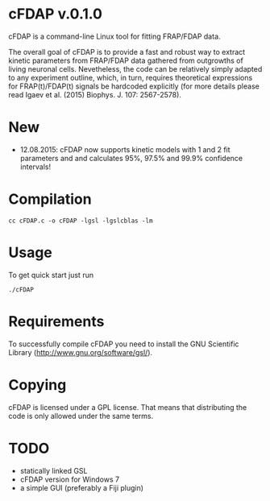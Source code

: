 cFDAP v.0.1.0
=============

 cFDAP is a command-line Linux tool for fitting FRAP/FDAP data.

 The overall goal of cFDAP is to provide a fast and robust way to extract
kinetic parameters from FRAP/FDAP data gathered from outgrowths of living
neuronal cells. Nevetheless, the code can be relatively simply adapted to any
experiment outline, which, in turn, requires theoretical expressions for
FRAP(t)/FDAP(t) signals be hardcoded explicitly (for more details please
read Igaev et al. (2015) Biophys. J. 107: 2567-2578).

New
===

 * 12.08.2015: cFDAP now supports kinetic models with 1 and 2 fit parameters and
   and calculates 95%, 97.5% and 99.9% confidence intervals!

Compilation
===========

 ```
 cc cFDAP.c -o cFDAP -lgsl -lgslcblas -lm
 ```

Usage
=====

 To get quick start just run
 ```
 ./cFDAP
 ```

Requirements
============

 To successfully compile cFDAP you need to install the GNU Scientific Library
(http://www.gnu.org/software/gsl/).

Copying
======

 cFDAP is licensed under a GPL license. That means that distributing the code is only
allowed under the same terms. 

TODO
====

 * statically linked GSL
 * cFDAP version for Windows 7
 * a simple GUI (preferably a Fiji plugin)

